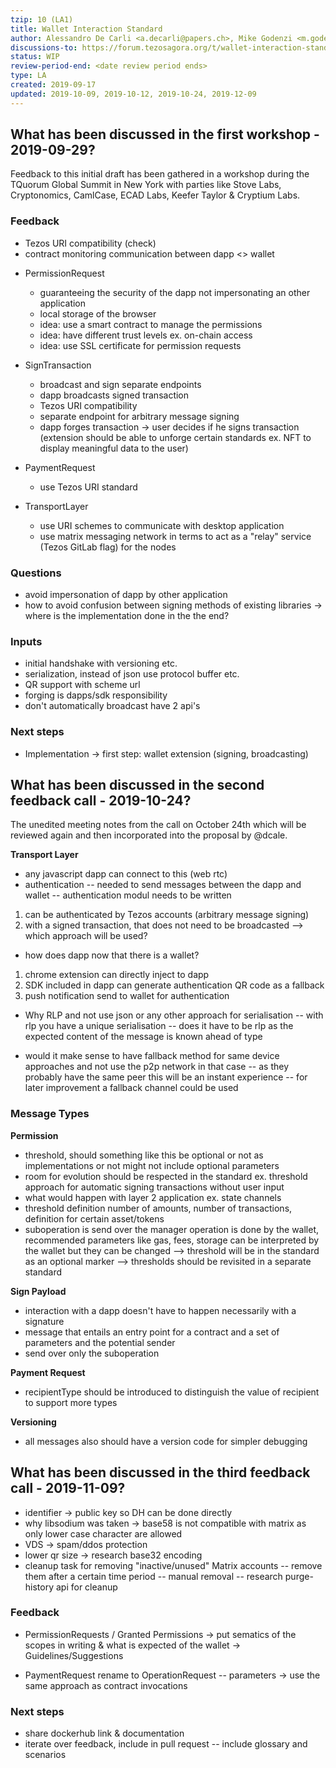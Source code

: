 ```yaml
---
tzip: 10 (LA1)
title: Wallet Interaction Standard
author: Alessandro De Carli <a.decarli@papers.ch>, Mike Godenzi <m.godenzi@papers.ch>, Andreas Gassmann <a.gassmann@papers.ch>, Pascal Brun <@pascuin>
discussions-to: https://forum.tezosagora.org/t/wallet-interaction-standard/1399
status: WIP
review-period-end: <date review period ends>
type: LA
created: 2019-09-17
updated: 2019-10-09, 2019-10-12, 2019-10-24, 2019-12-09
---
```


## What has been discussed in the first workshop - 2019-09-29?

Feedback to this initial draft has been gathered in a workshop during the TQuorum Global Summit in New York with parties like Stove Labs, Cryptonomics, CamlCase, ECAD Labs, Keefer Taylor & Cryptium Labs.

### Feedback

- Tezos URI compatibility (check)
- contract monitoring communication between dapp <> wallet

* PermissionRequest

  - guaranteeing the security of the dapp not impersonating an other application
  - local storage of the browser
  - idea: use a smart contract to manage the permissions
  - idea: have different trust levels ex. on-chain access
  - idea: use SSL certificate for permission requests

* SignTransaction

  - broadcast and sign separate endpoints
  - dapp broadcasts signed transaction
  - Tezos URI compatibility
  - separate endpoint for arbitrary message signing
  - dapp forges transaction -> user decides if he signs transaction (extension should be able to unforge certain standards ex. NFT to display meaningful data to the user)

* PaymentRequest

  - use Tezos URI standard

* TransportLayer

  - use URI schemes to communicate with desktop application
  - use matrix messaging network in terms to act as a "relay" service (Tezos GitLab flag) for the nodes

### Questions

- avoid impersonation of dapp by other application
- how to avoid confusion between signing methods of existing libraries -> where is the implementation done in the the end?

### Inputs

- initial handshake with versioning etc.
- serialization, instead of json use protocol buffer etc.
- QR support with scheme url
- forging is dapps/sdk responsibility
- don't automatically broadcast have 2 api's

### Next steps

- Implementation -> first step: wallet extension (signing, broadcasting)

## What has been discussed in the second feedback call - 2019-10-24?

The unedited meeting notes from the call on October 24th which will be reviewed again and then incorporated into the proposal by @dcale.

**Transport Layer**

- any javascript dapp can connect to this (web rtc)
- authentication
  -- needed to send messages between the dapp and wallet
  -- authentication modul needs to be written

1. can be authenticated by Tezos accounts (arbitrary message signing)
2. with a signed transaction, that does not need to be broadcasted
   --> which approach will be used?

- how does dapp now that there is a wallet?

1. chrome extension can directly inject to dapp
2. SDK included in dapp can generate authentication QR code as a fallback
3. push notification send to wallet for authentication

- Why RLP and not use json or any other approach for serialisation
  -- with rlp you have a unique serialisation
  -- does it have to be rlp as the expected content of the message is known ahead of type

- would it make sense to have fallback method for same device approaches and not use the p2p network in that case
  -- as they probably have the same peer this will be an instant experience
  -- for later improvement a fallback channel could be used

### Message Types

**Permission**

- threshold, should something like this be optional or not as implementations or not might not include optional parameters
- room for evolution should be respected in the standard ex. threshold approach for automatic signing transactions without user input
- what would happen with layer 2 application ex. state channels
- threshold definition number of amounts, number of transactions, definition for certain asset/tokens
- suboperation is send over the manager operation is done by the wallet, recommended parameters like gas, fees, storage can be interpreted by the wallet but they can be changed
  --> threshold will be in the standard as an optional marker
  --> thresholds should be revisited in a separate standard

**Sign Payload**

- interaction with a dapp doesn't have to happen necessarily with a signature
- message that entails an entry point for a contract and a set of parameters and the potential sender
- send over only the suboperation

**Payment Request**

- recipientType should be introduced to distinguish the value of recipient to support more types

**Versioning**

- all messages also should have a version code for simpler debugging

## What has been discussed in the third feedback call - 2019-11-09?

- identifier -> public key so DH can be done directly
- why libsodium was taken -> base58 is not compatible with matrix as only lower case character are allowed
- VDS -> spam/ddos protection
- lower qr size -> research base32 encoding
- cleanup task for removing "inactive/unused" Matrix accounts
  -- remove them after a certain time period
  -- manual removal
  -- research purge-history api for cleanup

### Feedback

- PermissionRequests / Granted Permissions -> put sematics of the scopes in writing & what is expected of the wallet
  -> Guidelines/Suggestions

- PaymentRequest rename to OperationRequest
  -- parameters -> use the same approach as contract invocations

### Next steps

- share dockerhub link & documentation
- iterate over feedback, include in pull request
  -- include glossary and scenarios
